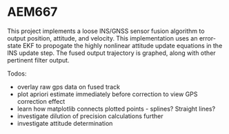 # AEM667

This project implements a loose INS/GNSS sensor fusion algorithm to output position, attitude, and velocity. This implementation uses an error-state EKF to propogate the highly nonlinear attitude update equations in the INS update step. The fused output trajectory is graphed, along with other pertinent filter output. 

Todos: 
- overlay raw gps data on fused track
- plot apriori estimate immediately before correction to view GPS correction effect
- learn how matplotlib connects plotted points - splines? Straight lines? 
- investigate dilution of precision calculations further
- investigate attitude determination 
